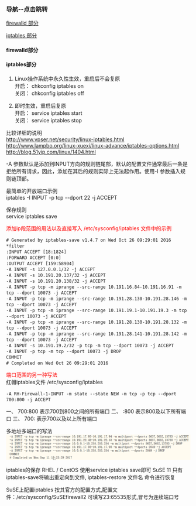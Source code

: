 ### 导航--点击跳转
[firewalld 部分](#firewalld部分)

[iptables 部分](#firewalld部分)

#### firewalld部分


#### iptables部分
1) Linux操作系统中永久性生效，重启后不会复原  
开启： chkconfig iptables on  
关闭： chkconfig iptables off  

2) 即时生效，重启后复原  
开启： service iptables start  
关闭： service iptables stop  

比较详细的说明  
http://www.vpser.net/security/linux-iptables.html   
http://www.lampbo.org/linux-xuexi/linux-advance/iptables-options.html  
http://blog.51yip.com/linux/1404.html  

-A 参数默认是添加到INPUT方向的规则链尾部，默认的配置文件通常最后一条是拒绝所有请求，因此，添加在其后的规则实际上无法起作用。使用-I 参数插入规则链顶部。

最简单的开放端口示例  
iptables -I INPUT -p tcp --dport 22 -j ACCEPT

保存规则  
service iptables save

<font color=red>添加ip段范围的用法以及直接写入 /etc/sysconfig/iptables 文件中的示例</font>
```
# Generated by iptables-save v1.4.7 on Wed Oct 26 09:29:01 2016
*filter
:INPUT ACCEPT [18:1824]
:FORWARD ACCEPT [0:0]
:OUTPUT ACCEPT [159:58904]
-A INPUT -s 127.0.0.1/32 -j ACCEPT
-A INPUT -s 10.191.20.137/32 -j ACCEPT
-A INPUT -s 10.191.20.138/32 -j ACCEPT
-A INPUT -p tcp -m iprange --src-range 10.191.16.84-10.191.16.91 -m tcp --dport 10073 -j ACCEPT
-A INPUT -p tcp -m iprange --src-range 10.191.28.130-10.191.28.146 -m tcp --dport 10073 -j ACCEPT
-A INPUT -p tcp -m iprange --src-range 10.191.19.1-10.191.19.3 -m tcp --dport 10073 -j ACCEPT
-A INPUT -p tcp -m iprange --src-range 10.191.28.130-10.191.28.132 -m tcp --dport 10073 -j ACCEPT
-A INPUT -p tcp -m iprange --src-range 10.191.28.141-10.191.28.142 -m tcp --dport 10073 -j ACCEPT
-A INPUT -s 10.191.19.2/32 -p tcp -m tcp --dport 10073 -j ACCEPT
-A INPUT -p tcp -m tcp --dport 10073 -j DROP
COMMIT
# Completed on Wed Oct 26 09:29:01 2016
```

<font color=red>端口范围的另一种写法</font>  
红帽iptables文件 /etc/sysconfig/iptables
```
-A RH-Firewall-1-INPUT -m state --state NEW -m tcp -p tcp --dport 700:800 -j ACCEPT
```
一、 700:800  表示700到800之间的所有端口
二、 :800   表示800及以下所有端口
三、 700:   表示700以及以上所有端口

多地址多端口的写法
![](images/HJd9Qgp1307vaCYNWQAi5qSZmVhJLXRg.png)

iptables的保存
RHEL / CentOS
使用service iptables save即可
SuSE 11
只有iptables-save将输出重定向到文件, iptables-restore 文件名 命令进行恢复


SuSE上配置iptables
按其官方的配置方式,配置文件：/etc/sysconfig/SuSEfirewall2
可填写23:65535形式,冒号为连续端口号
